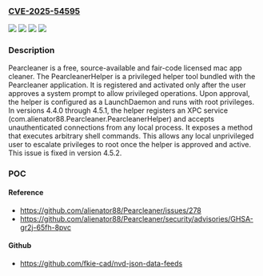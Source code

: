### [CVE-2025-54595](https://cve.mitre.org/cgi-bin/cvename.cgi?name=CVE-2025-54595)
![](https://img.shields.io/static/v1?label=Product&message=Pearcleaner&color=blue)
![](https://img.shields.io/static/v1?label=Version&message=%3E%3D%204.4.0%2C%20%3C%204.5.2%20&color=brightgreen)
![](https://img.shields.io/static/v1?label=Vulnerability&message=CWE-269%3A%20Improper%20Privilege%20Management&color=brightgreen)
![](https://img.shields.io/static/v1?label=Vulnerability&message=CWE-78%3A%20Improper%20Neutralization%20of%20Special%20Elements%20used%20in%20an%20OS%20Command%20('OS%20Command%20Injection')&color=brightgreen)

### Description

Pearcleaner is a free, source-available and fair-code licensed mac app cleaner. The PearcleanerHelper is a privileged helper tool bundled with the Pearcleaner application. It is registered and activated only after the user approves a system prompt to allow privileged operations. Upon approval, the helper is configured as a LaunchDaemon and runs with root privileges. In versions 4.4.0 through 4.5.1, the helper registers an XPC service (com.alienator88.Pearcleaner.PearcleanerHelper) and accepts unauthenticated connections from any local process. It exposes a method that executes arbitrary shell commands. This allows any local unprivileged user to escalate privileges to root once the helper is approved and active. This issue is fixed in version 4.5.2.

### POC

#### Reference
- https://github.com/alienator88/Pearcleaner/issues/278
- https://github.com/alienator88/Pearcleaner/security/advisories/GHSA-gr2j-65fh-8pvc

#### Github
- https://github.com/fkie-cad/nvd-json-data-feeds

